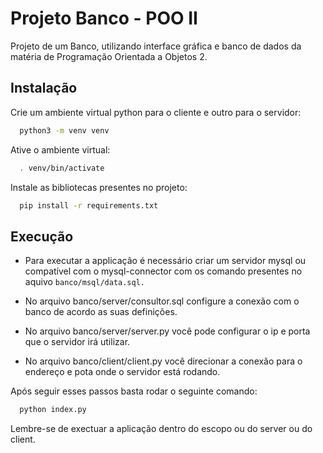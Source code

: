 
# Projeto Banco - POO II

Projeto de um Banco, utilizando interface gráfica e
banco de dados da matéria de Programação Orientada
a Objetos 2.

## Instalação

Crie um ambiente virtual python para o cliente e outro para o servidor:

```bash
  python3 -m venv venv
```
Ative o ambiente virtual:
```bash
  . venv/bin/activate
```
Instale as bibliotecas presentes no projeto:
```bash
  pip install -r requirements.txt
```

## Execução

- Para executar a applicação é necessário criar um servidor mysql ou compatível com o mysql-connector com os comando presentes no aquivo `banco/msql/data.sql.`

- No arquivo banco/server/consultor.sql configure a conexão com o banco de acordo as suas definições.

- No arquivo banco/server/server.py você pode configurar o ip e porta que o servidor irá utilizar.

- No arquivo banco/client/client.py você direcionar a conexão para o endereço e pota onde o servidor está rodando.

Após seguir esses passos basta rodar o seguinte comando:
```bash
  python index.py
```

Lembre-se de exectuar a aplicação dentro do escopo ou do server ou do client.

